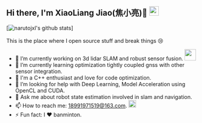 <h2>Hi there, I'm XiaoLiang Jiao(焦小亮)👋  <img src="https://visitor-badge.laobi.icu/badge?page_id=narutojxl.visitor-badge"height="25"></h2>

 [![narutojxl's github stats](https://github-readme-stats.vercel.app/api?username=narutojxl&count_private=true&show_icons=true&theme=default)] <br/><br/>This is the place where I open source stuff and break things 😢<br/>
- 🔭 I’m currently working on 3d lidar SLAM and robust sensor fusion. <img src="https://media.giphy.com/media/WUlplcMpOCEmTGBtBW/giphy.gif" width="30"><br/>
- 🌱 I’m currently learning optimization tightly coupled gnss with other sensor integration.<br/>
- 👯 I'm a C++ enthusiast and love for code optimization.
- 🤔 I’m looking for help with Deep Learning, Model Acceleration using OpenCL and CUDA.<br/>
- 💬 Ask me about robot state estimation involved in slam and navigation.<br/>
- 📫 How to reach me: 18991971519@163.com. <img src="https://media.giphy.com/media/WrlVBo6lEJEVA8EJOs/giphy.gif" height="20"><br/>
- ⚡ Fun fact:  I ❤️ banminton.
